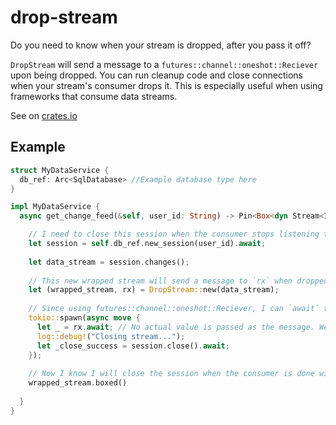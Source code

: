 # drop-stream
Do you need to know when your stream is dropped, after you pass it off?

`DropStream` will send a message to a `futures::channel::oneshot::Reciever` upon being dropped. You can run cleanup code and close connections when your stream's consumer drops it.
This is especially useful when using frameworks that consume data streams.

See on [crates.io](https://crates.io/crates/drop-stream)

## Example
```rust
struct MyDataService {
  db_ref: Arc<SqlDatabase> //Example database type here
}

impl MyDataService {
  async get_change_feed(&self, user_id: String) -> Pin<Box<dyn Stream<Item = User>>> {

    // I need to close this session when the consumer stops listening to my stream
    let session = self.db_ref.new_session(user_id).await;
    
    let data_stream = session.changes();
    
    // This new wrapped stream will send a message to `rx` when dropped
    let (wrapped_stream, rx) = DropStream::new(data_stream);
    
    // Since using futures::channel::oneshot::Reciever, I can `await` the message
    tokio::spawn(async move {
      let _ = rx.await; // No actual value is passed as the message. We only care that a send was intended
      log::debug!("Closing stream...");
      let _close_success = session.close().await;
    });
    
    // Now I know I will close the session when the consumer is done with this :)
    wrapped_stream.boxed()
    
  }
}
```
